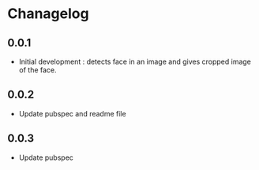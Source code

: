 # Chanagelog

## 0.0.1

* Initial development : detects face in an image and gives cropped image of the face.

## 0.0.2

* Update pubspec and readme file

## 0.0.3

* Update pubspec

